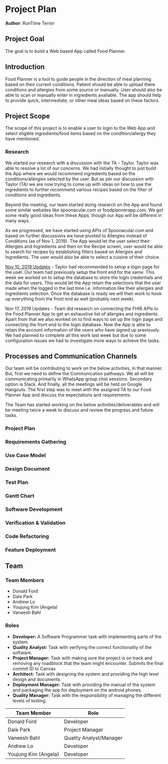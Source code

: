 # Project Plan

**Author**: RunTime Terror

## Project Goal
The goal is to build a Web based App called Food Planner. 

## Introduction

Food Planner is a tool to guide people in the direction of meal planning based on their current conditions. Patient should be able to upload there conditions and allergies from some source or manually. User should also be able to scan or manually enter in ingredients available. The app should help to provide quick, intermediate, or other meal ideas based on these factors.

## Project Scope
The scope of this project is to enable a user to login to the Web App and select eligible ingredients/food items based on the condition/allergy they have mentioned.

### **Research**

We started our research with a discussion with the TA - Taylor. Taylor was able to resolve a lot of our concerns. We had initially thought to just build the App where we would recommend ingredients based on the conditions/allergies selected by the user. But as per our discussion with Taylor (TA) we are now trying to come up with ideas on how to use the ingredients to further recommend various recipes based on the filter of conditions and ingredients. 

Beyond the meeting, our team started doing research on the App and found some similar websites like spoonacular.com or foodplannerapp.com. We got some really good ideas from these Apps, though our App will be different in many ways. 

As we progressed, we have started using APIs of Spoonacular.com and based on further discussions we have pivoted to Allergies instead of Conditions (as of Nov 1, 2019). The App would let the user select their Allergies and Ingredients and then on the Recipe screen, user would be able to search for recipes by establishing filters based on Allergies and Ingredients. The user would also be able to select a cuisine of their choice.

<u>Nov 10, 2019 Updates</u> - Taylor had recommended to setup a login page for the user. Our team had previously setup the front end for the same. This week we worked on to setup the database to store the login credentials and the data for users. This would let the App retain the selections that the user made when the logged in the last time i.e. information like their allergies and ingredients selection. Once the database is ready we will then work to hook up everything from the front end as well (probably next week).

Nov 17, 2019 Updates</u> - Team did research on connecting the FHIR APIs to the Food Planner App to get an exhaustive list of allergies and ingredients. Apart from that we also worked on to find ways to set up the login page and connecting the front end to the login database. Now the App is able to retain the account information of the users who have signed up previously. We had planned to complete all this work last week but due to some configuration issues we had to investigate more ways to achieve the tasks.

## Processes and Communication Channels

Our team will be contributing to work on the below activities, in that manner. But, first we need to define the Communication pathways. We all will be communicating primarily in WhatsApp group chat sessions. Secondary option is Slack. And finally, all the meetings will be held on Google Hangouts.
The first step was to meet with the assigned TA to our Food Planner App and discuss the expectations and requirements. 

The Team has started working on the below activities/deliverables and will be meeting twice a week to discuss and review the progress and future tasks.

### Project Plan
### Requirements Gathering
### Use Case Model
### Design Document
### Test Plan
### Gantt Chart
### Software Development
### Verification & Validation
### Code Refactoring
### Feature Deployment



## Team

### Team Members

- Donald Ford
- Dale Park
- Andrew Lo
- Youjung Kim (Angela)
- Vaneesh Bahl

### Roles

- **Developer:** A Software Programmer task with implementing parts of the system.
- **Quality Analyst:** Task with verifying the correct functionality of the software.
- **Project Manager:** Task with making sure the project is on track and removing any roadblock that the team might encounter. Submits the final commit ID to Canvas
- **Architect:** Task with designing the system and providing the high level design and documents.
- **Deployment Manager:** Task with providing the manual of the system and packaging the app for deployment on the android phones.
- **Quality Manager:** Task with the responsibility of managing the different levels of testing.

Team Member   | Role
------------  |------
Donald Ford   | Developer
Dale Park     | Project Manager
Vaneesh Bahl  | Quality Analyst/Manager
Andrew Lo     | Developer
Youjung Kim (Angela)   | Developer
